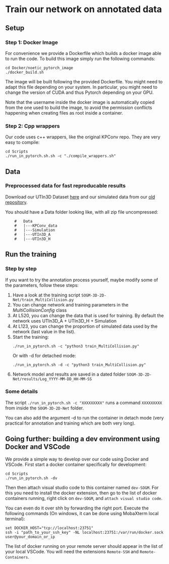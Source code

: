 
# Train our network on annotated data

## Setup 

### Step 1: Docker Image

For convenience we provide a Dockerfile which builds a docker image able to run the code. To build this image simply run the following commands:

```
cd Docker/noetic_pytorch_image
./docker_build.sh
```

The image will be built following the provided Dockerfile. You might need to adapt this file depending on your system. In particular, you might need to change the version of CUDA and thus Pytorch depending on your GPU.

Note that the username inside the docker image is automatically copied from the one used to build the image, to avoid the permission conflicts happening when creating files as root inside a container.


### Step 2: Cpp wrappers 

Our code uses c++ wrappers, like the original KPConv repo. They are very easy to compile:

```
cd Scripts
./run_in_pytorch.sh.sh -c "./compile_wrappers.sh"
```

## Data

### Preprocessed data for fast reproducable results

Download our UTIn3D Dataset [here](https://github.com/utiasASRL/UTIn3D) and our simulated data from our [old repository](https://github.com/utiasASRL/Deep-Collison-Checker).

You should have a Data folder looking like, with all zip file uncompressed:

```
    #   Data
    #   |---KPConv_data
    #   |---Simulation
    #   |---UTIn3D_A
    #   |---UTIn3D_H
```

## Run the training

### Step by step

If you want to try the annotation process yourself, maybe modify some of the parameters, follow these steps:

1) Have a look at the training script `SOGM-3D-2D-Net/train_MultiCollision.py`
2) You can change network and training parameters in the *MultiCollisionConfig* class
3) At L520, you can change the data that is used for training. By default the network uses UTIn3D_A + UTIn3D_H + Simulation
4) At L123, you can change the proportion of simulated data used by the network (last value in the list).
5) Start the training:
   ```
   ./run_in_pytorch.sh -c "python3 train_MultiCollision.py"
   ```
   Or with -d for detached mode:
   ```
   ./run_in_pytorch.sh -d -c "python3 train_MultiCollision.py"
   ```
6) Network model and results are saved in a dated folder `SOGM-3D-2D-Net/results/Log_YYYY-MM-DD_HH-MM-SS`

### Some details

The script `./run_in_pytorch.sh -c "XXXXXXXXX"` runs a command `XXXXXXXXX` from inside the `SOGM-3D-2D-Net` folder.

You can also add the argument -d to run the container in detach mode (very practical for annotation and training which are both very long).


## Going further: building a dev environment using Docker and VSCode

We provide a simple way to develop over our code using Docker and VSCode. First start a docker container specifically for development:

```
cd Scripts
./run_in_pytorch.sh -dv
```

Then then attach visual studio code to this container named `dev-SOGM`. For this you need to install the docker extension, then go to the list of docker containers running, right click on `dev-SOGM`, and `attach visual studio code`.

You can even do it over shh by forwarding the right port. Execute the following commands (On windows, it can be done using MobaXterm local terminal):

```
set DOCKER_HOST="tcp://localhost:23751"
ssh -i "path_to_your_ssh_key" -NL localhost:23751:/var/run/docker.sock  user@your_domain_or_ip
```

The list of docker running on your remote server should appear in the list of your local VSCode. You will need the extensions `Remote-SSH` and `Remote-Containers`.


